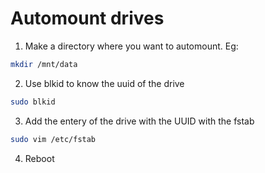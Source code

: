 # Automount drives

1. Make a directory where you want to automount. Eg: 
```bash 
mkdir /mnt/data
```


2. Use blkid to know the uuid of the drive
```bash
sudo blkid
```

3. Add the entery of the drive with the UUID with the fstab
```bash
sudo vim /etc/fstab
```

4. Reboot 